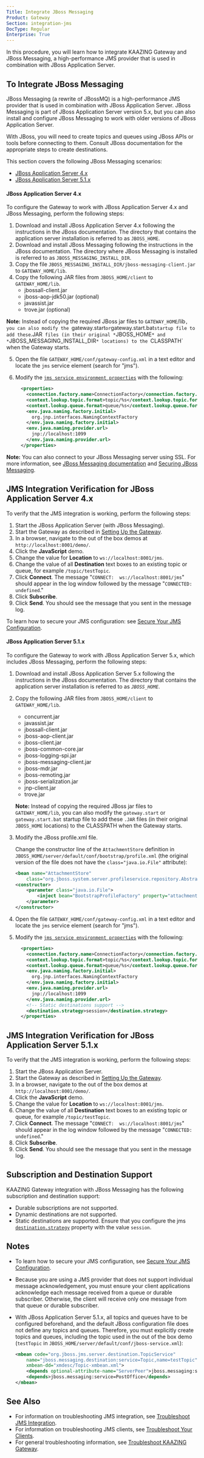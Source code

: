 ```yaml
---
Title: Integrate JBoss Messaging
Product: Gateway
Section: integration-jms
DocType: Regular
Enterprise: True
---
```


In this procedure, you will learn how to integrate KAAZING Gateway and JBoss Messaging, a high-performance JMS provider that is used in combination with JBoss Application Server.

To Integrate JBoss Messaging
----------------------------

JBoss Messaging (a rewrite of JBossMQ) is a high-performance JMS provider that is used in combination with JBoss Application Server. JBoss Messaging is part of JBoss Application Server version 5.x, but you can also install and configure JBoss Messaging to work with older versions of JBoss Application Server.

With JBoss, you will need to create topics and queues using JBoss APIs or tools before connecting to them. Consult JBoss documentation for the appropriate steps to create destinations.

This section covers the following JBoss Messaging scenarios:

-   [JBoss Application Server 4.x](#jboss-application-server-4x)
-   [JBoss Application Server 5.1.x](#jboss-application-server-51x)

#### JBoss Application Server 4.x

To configure the Gateway to work with JBoss Application Server 4.x and JBoss Messaging, perform the following steps:

1.  Download and install JBoss Application Server 4.x following the instructions in the JBoss documentation. The directory that contains the application server installation is referred to as `JBOSS_HOME`.
2.  Download and install JBoss Messaging following the instructions in the JBoss documentation. The directory where JBoss Messaging is installed is referred to as `JBOSS_MESSAGING_INSTALL_DIR`.
3.  Copy the file `JBOSS_MESSAGING_INSTALL_DIR/jboss-messaging-client.jar` to `GATEWAY_HOME/lib`.
4.  Copy the following JAR files from `JBOSS_HOME/client` to `GATEWAY_HOME/lib`.
    -   jbossall-client.jar
    -   jboss-aop-jdk50.jar (optional)
    -   javassist.jar
    -   trove.jar (optional)

**Note:** Instead of copying the required JBoss jar files to `GATEWAY_HOME`/lib`, you can also modify the `gateway.start` or `gateway.start.bat` startup file to add these `.JAR` files (in their original *`JBOSS_HOME`* and *`JBOSS_MESSAGING_INSTALL_DIR`* locations) to the `CLASSPATH` when the Gateway starts. 

5.  Open the file `GATEWAY_HOME/conf/gateway-config.xml` in a text editor and locate the `jms` service element (search for "jms").
6.  Modify the [`jms service environment properties`](../admin-reference/r_conf_jms.md#jms-service-environment-properties) with the following:

    ``` xml
      <properties>
        <connection.factory.name>ConnectionFactory</connection.factory.name>
        <context.lookup.topic.format>topic/%s</context.lookup.topic.format>
        <context.lookup.queue.format>queue/%s</context.lookup.queue.format>
        <env.java.naming.factory.initial>
          org.jnp.interfaces.NamingContextFactory
        </env.java.naming.factory.initial>
        <env.java.naming.provider.url>
          jnp://localhost:1099
        </env.java.naming.provider.url>
      </properties>
    ```

**Note:** You can also connect to your JBoss Messaging server using SSL. For more information, see [JBoss Messaging documentation](http://docs.jboss.org/jbossas/jboss4guide/r1/html/ch8.chapter.html#d0e21363) and [Securing JBoss Messaging](http://publib.boulder.ibm.com/infocenter/sfsf/v9r1/index.jsp?topic=%2Fcom.ibm.help.secure.deploy.doc%2FFND_SecuringJBossMsging.html).

JMS Integration Verification for JBoss Application Server 4.x
-------------------------------------------------------------

To verify that the JMS integration is working, perform the following steps:

1.  Start the JBoss Application Server (with JBoss Messaging).
2.  Start the Gateway as described in [Setting Up the Gateway](../about/setup-guide.md).
3.  In a browser, navigate to the out of the box demos at `http://localhost:8001/demo/`.
4.  Click the **JavaScript** demo.
5.  Change the value for **Location** to `ws://localhost:8001/jms`.
6.  Change the value of all **Destination** text boxes to an existing topic or queue, for example `/topic/testTopic`.
7.  Click **Connect**.
     The message "`CONNECT:  ws://localhost:8001/jms`" should appear in the log window followed by the message "`CONNECTED: undefined`."
8.  Click **Subscribe**.
9.  Click **Send**. You should see the message that you sent in the message log.

To learn how to secure your JMS configuration: see [Secure Your JMS Configuration](../security/o_jms_secure.md).

#### JBoss Application Server 5.1.x

To configure the Gateway to work with JBoss Application Server 5.x, which includes JBoss Messaging, perform the following steps:

1.  Download and install JBoss Application Server 5.x following the instructions in the JBoss documentation. The directory that contains the application server installation is referred to as *`JBOSS_HOME`*.
2.  Copy the following JAR files from `JBOSS_HOME/client` to `GATEWAY_HOME/lib`.

    -   concurrent.jar
    -   javassist.jar
    -   jbossall-client.jar
    -   jboss-aop-client.jar
    -   jboss-client.jar
    -   jboss-common-core.jar
    -   jboss-logging-spi.jar
    -   jboss-messaging-client.jar
    -   jboss-mdr.jar
    -   jboss-remoting.jar
    -   jboss-serialization.jar
    -   jnp-client.jar
    -   trove.jar

    **Note:** Instead of copying the required JBoss jar files to `GATEWAY_HOME/lib`, you can also modify the `gateway.start` or `gateway.start.bat` startup file to add these `.JAR` files (in their original `JBOSS_HOME` locations) to the CLASSPATH when the Gateway starts.

3.  Modify the JBoss profile.xml file.

    Change the constructor line of the `AttachmentStore` definition in `JBOSS_HOME/server/default/conf/bootstrap/profile.xml` (the original version of the file does not have the `class="java.io.File"` attribute):

    ``` xml
    <bean name="AttachmentStore"
        class="org.jboss.system.server.profileservice.repository.AbstractAttachmentStore">
    <constructor>
        <parameter class="java.io.File">
            <inject bean="BootstrapProfileFactory" property="attachmentStoreRoot" />
        </parameter>
    </constructor>
    ```

4.  Open the file `GATEWAY_HOME/conf/gateway-config.xml` in a text editor and locate the `jms` service element (search for "jms").
5.  Modify the [`jms service environment properties`](../admin-reference/r_conf_jms.md#jms-service-environment-properties) with the following:

    ``` xml
      <properties>
        <connection.factory.name>ConnectionFactory</connection.factory.name>
        <context.lookup.topic.format>topic/%s</context.lookup.topic.format>
        <context.lookup.queue.format>queue/%s</context.lookup.queue.format>
        <env.java.naming.factory.initial>
          org.jnp.interfaces.NamingContextFactory
        </env.java.naming.factory.initial>
        <env.java.naming.provider.url>
          jnp://localhost:1099
        </env.java.naming.provider.url>
        <!-- Static destinations support -->
        <destination.strategy>session</destination.strategy>
      </properties>
    ```

JMS Integration Verification for JBoss Application Server 5.1.x
---------------------------------------------------------------

To verify that the JMS integration is working, perform the following steps:

1.  Start the JBoss Application Server.
2.  Start the Gateway as described in [Setting Up the Gateway](../about/setup-guide.md).
3.  In a browser, navigate to the out of the box demos at `http://localhost:8001/demo/`.
4.  Click the **JavaScript** demo.
5.  Change the value for **Location** to `ws://localhost:8001/jms`.
6.  Change the value of all **Destination** text boxes to an existing topic or queue, for example `/topic/testTopic`.
7.  Click **Connect**.
     The message "`CONNECT:  ws://localhost:8001/jms`" should appear in the log window followed by the message "`CONNECTED: undefined`."
8.  Click **Subscribe**.
9.  Click **Send**. You should see the message that you sent in the message log.

Subscription and Destination Support
--------------------------------------------------------------

KAAZING Gateway integration with JBoss Messaging has the following subscription and destination support:

-   Durable subscriptions are not supported.
-   Dynamic destinations are not supported.
-   Static destinations are supported. Ensure that you configure the jms  [`destination.strategy`](../admin-reference/r_conf_jms.md#destinationstrategy) property with the value `session`.

Notes
-----

-   To learn how to secure your JMS configuration, see [Secure Your JMS Configuration](../security/o_jms_secure.md).
-   Because you are using a JMS provider that does not support individual message acknowledgement, you must ensure your client applications acknowledge each message received from a queue or durable subscriber. Otherwise, the client will receive only one message from that queue or durable subscriber.
-   With JBoss Application Server 5.1.x, all topics and queues have to be configured beforehand, and the default JBoss configuration file does not define any topics and queues. Therefore, you must explicitly create topics and queues, including the topic used in the out of the box demo (`testTopic` in `JBOSS_HOME/server/default/conf/jboss-service.xml`):

    ``` xml
    <mbean code="org.jboss.jms.server.destination.TopicService"
        name="jboss.messaging.destination:service=Topic,name=testTopic"
        xmbean-dd="xmdesc/Topic-xmbean.xml">
        <depends optional-attribute-name="ServerPeer">jboss.messaging:service=ServerPeer</depends>
        <depends>jboss.messaging:service=PostOffice</depends>
    </mbean>
    ```

See Also
--------

-   For information on troubleshooting JMS integration, see [Troubleshoot JMS Integration](../integration-jms/p_jms_integrate_tshoot.md).
-   For information on troubleshooting JMS clients, see [Troubleshoot Your Clients](../troubleshooting/p_dev_troubleshoot.md).
-   For general troubleshooting information, see [Troubleshoot KAAZING Gateway](../troubleshooting/o_troubleshoot.md).


